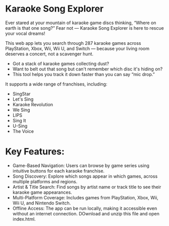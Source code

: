 # Karaoke Song Explorer
Ever stared at your mountain of karaoke game discs thinking, “Where on earth is that one song?” Fear not — Karaoke Song Explorer is here to rescue your vocal dreams!

This web app lets you search through 287 karaoke games across PlayStation, Xbox, Wii, Wii U, and Switch — because your living room deserves a concert, not a scavenger hunt.

- Got a stack of karaoke games collecting dust?
- Want to belt out that song but can't remember which disc it's hiding on?
- This tool helps you track it down faster than you can say “mic drop.”

It supports a wide range of franchises, including:

- SingStar
- Let's Sing
- Karaoke Revolution
- We Sing
- LIPS
- Sing It
- U-Sing
- The Voice

# Key Features:

- Game-Based Navigation: Users can browse by game series using intuitive buttons for each karaoke franchise.
- Song Discovery: Explore which songs appear in which games, across multiple platforms and regions.
- Artist & Title Search: Find songs by artist name or track title to see their karaoke game appearances.
- Multi-Platform Coverage: Includes games from PlayStation, Xbox, Wii, Wii U, and Nintendo Switch.
- Offline Access: The app can be run locally, making it accessible even without an internet connection. DOwnload and unzip this file and open index.html.
